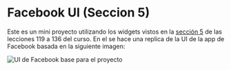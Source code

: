 # Facebook UI (Seccion 5)

Este es un mini proyecto utilizando los widgets vistos en la [sección 5](https://github.com/ArturoDLG/notas_flutter/tree/main/seccion_5) de las lecciones 119 a 136
del curso.
En el se hace una replica de la UI de la app de Facebook basada en la siguiente imagen:

![UI de Facebook base para el proyecto](/facebook_desing.jpeg)